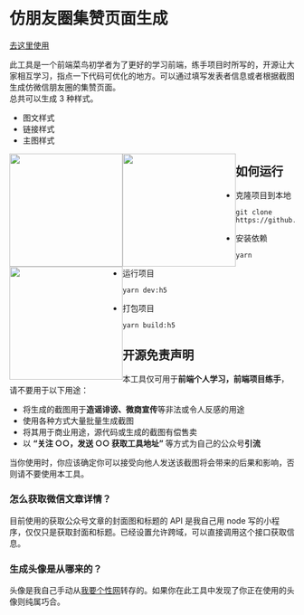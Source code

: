# 仿朋友圈集赞页面生成

[去这里使用](https://pyq.jzzz66.cn/about.html)

此工具是一个前端菜鸟初学者为了更好的学习前端，练手项目时所写的，开源让大家相互学习，指点一下代码可优化的地方。可以通过填写发表者信息或者根据截图生成仿微信朋友圈的集赞页面。  
总共可以生成 3 种样式。

- 图文样式
- 链接样式
- 主图样式

<img style="width:200px;float:left;" src="https://cdn.jzzz66.cn/type2.jpeg" />
<img style="width:200px;float:left;" src="https://cdn.jzzz66.cn/type1.jpeg" />
<img style="width:200px;float:left;" src="https://cdn.jzzz66.cn/type3.jpeg" />

## 如何运行

- 克隆项目到本地

```
git clone https://github.com/zxb1655/weipyq
```

- 安装依赖

```
yarn
```

- 运行项目

```
yarn dev:h5
```

- 打包项目

```
yarn build:h5
```

## 开源免责声明

本工具仅可用于**前端个人学习，前端项目练手**，请不要用于以下用途：

- 将生成的截图用于**造谣诽谤、微商宣传**等非法或令人反感的用途
- 使用各种方式大量批量生成截图
- 将其用于商业用途，源代码或生成的截图有偿售卖
- 以 **“关注 ○○，发送 ○○ 获取工具地址”** 等方式为自己的公众号**引流**

当你使用时，你应该确定你可以接受向他人发送该截图将会带来的后果和影响，否则请不要使用本工具。

### 怎么获取微信文章详情？

目前使用的获取公众号文章的封面图和标题的 API 是我自己用 node 写的小程序，仅仅只是获取封面和标题。已经设置允许跨域，可以直接调用这个接口获取信息。

### 生成头像是从哪来的？

头像是我自己手动从[我要个性网](https://www.woyaogexing.com/)转存的。如果你在此工具中发现了你正在使用的头像则纯属巧合。
